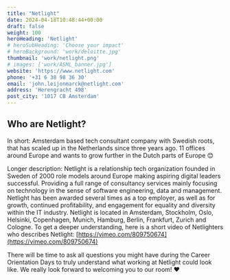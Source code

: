 ```yaml
---
title: "Netlight"
date: 2024-04-18T10:48:44+00:00
draft: false
weight: 100
heroHeading: 'Netlight'
# heroSubHeading: 'Choose your impact'
# heroBackground: 'work/deloitte.jpg'
thumbnail: 'work/netlight.png'
# images: ['work/ASML_banner.jpg']
website: 'https://www.netlight.com'
phone: '+31 6 38 98 36 30'
email: 'john.leijonmarck@netlight.com'
address: 'Herengracht 498'
post_city: '1017 CB Amsterdam'
---
```



## Who are Netlight?
 
In short: Amsterdam based tech consultant company with Swedish roots, that has scaled up in the Netherlands since three years ago. 11 offices around Europe and wants to grow further in the Dutch parts of Europe 😊

Longer description: Netlight is a relationship tech organization founded in Sweden of 2000 role models around Europe making aspiring digital leaders successful. Providing a full range of consultancy services mainly focusing on technology in the sense of software engineering, data and management. Netlight has been awarded several times as a top employer, as well as for growth, continued profitability, and engagement for equality and diversity within the IT industry. Netlight is located in Amsterdam, Stockholm, Oslo, Helsinki, Copenhagen, Munich, Hamburg, Berlin, Frankfurt, Zurich and Cologne. To get a deeper understanding, here is a short video of Netlighters who describes Netlight: [https://vimeo.com/809750674](https://vimeo.com/809750674)
 
 
There will be time to ask all questions you might have during the Career Orientation Days to truly understand what working at Netlight could look like. We really look forward to welcoming you to our room! ❤
